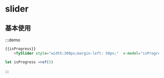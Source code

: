 # slider

## 基本使用

:::demo

```html
{{isProgress}}
    <TySlider style="width:300px;margin-left: 50px;"  v-model="isProgress"/>

```

```JavaScript
let isProgress =ref(5)

```
:::

<script setup>
  import {ref} from 'vue'
let isProgress =ref(5)

</script>